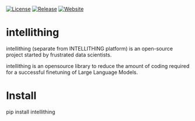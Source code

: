 <p align="center">

[![License](https://img.shields.io/github/license/Saeidjamali/intellithing)](https://github.com/Saeidjamali/intellithing/blob/main/LICENSE)
[![Release](https://img.shields.io/github/v/release/Saeidjamali/intellithing?label=release)](https://github.com/Saeidjamali/intellithing/releases)
[![Website](https://img.shields.io/badge/website-online-800080)](https://intellithing.tech)

</p>



# intellithing

intellithing (separate from INTELLITHING platform) is an open-source project started by frustrated data scientists.

intellithing is an opensource library to reduce the amount of coding required for a successful finetuning of Large Language Models. 
# Install
pip install intellithing
